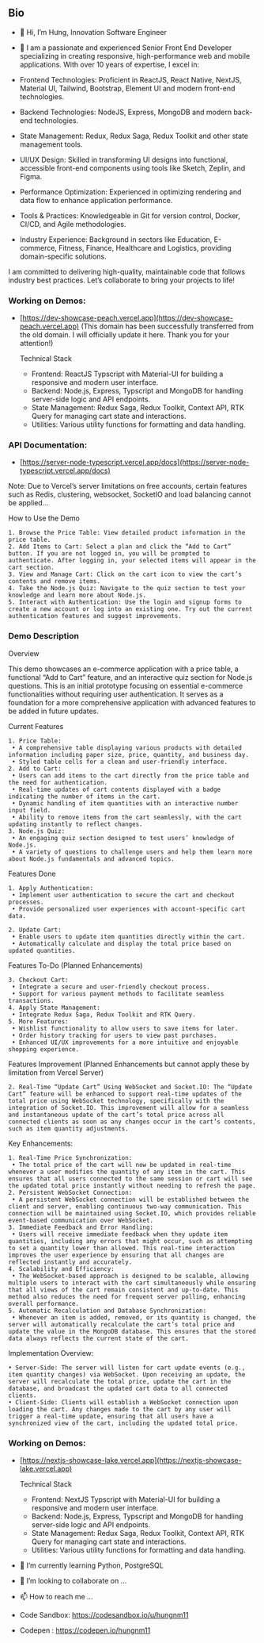 ## Bio

- 👋 Hi, I’m Hưng, Innovation Software Engineer
- 👀 I am a passionate and experienced Senior Front End Developer specializing in creating responsive, high-performance web and mobile applications. With over 10 years of expertise, I excel in:

- Frontend Technologies: Proficient in ReactJS, React Native, NextJS, Material UI, Tailwind, Bootstrap, Element UI and modern front-end technologies.
- Backend Technologies: NodeJS, Express, MongoDB and modern back-end technologies.
- State Management: Redux, Redux Saga, Redux Toolkit and other state management tools.
- UI/UX Design: Skilled in transforming UI designs into functional, accessible front-end components using tools like Sketch, Zeplin, and Figma.
- Performance Optimization: Experienced in optimizing rendering and data flow to enhance application performance.
- Tools & Practices: Knowledgeable in Git for version control, Docker, CI/CD, and Agile methodologies.
- Industry Experience: Background in sectors like Education, E-commerce, Fitness, Finance, Healthcare and Logistics, providing domain-specific solutions.

I am committed to delivering high-quality, maintainable code that follows industry best practices. Let’s collaborate to bring your projects to life!

### Working on Demos: 
- [https://dev-showcase-peach.vercel.app](https://dev-showcase-peach.vercel.app) (This domain has been successfully transferred from the old domain. I will officially update it here. Thank you for your attention!)
 
  Technical Stack
  - Frontend: ReactJS Typscript with Material-UI for building a responsive and modern user interface.
  - Backend: Node.js, Express, Typscript and MongoDB for handling server-side logic and API endpoints.
  - State Management: Redux Saga, Redux Toolkit, Context API, RTK Query for managing cart state and interactions.
  - Utilities: Various utility functions for formatting and data handling.

### API Documentation: 
- [https://server-node-typescript.vercel.app/docs](https://server-node-typescript.vercel.app/docs)

 Note: Due to Vercel’s server limitations on free accounts, certain features such as Redis, clustering, websocket, SocketIO and load balancing cannot be applied…

How to Use the Demo

	1. Browse the Price Table: View detailed product information in the price table.
	2. Add Items to Cart: Select a plan and click the “Add to Cart” button. If you are not logged in, you will be prompted to authenticate. After logging in, your selected items will appear in the cart section.
	3. View and Manage Cart: Click on the cart icon to view the cart’s contents and remove items.
	4. Take the Node.js Quiz: Navigate to the quiz section to test your knowledge and learn more about Node.js.
 	5. Interact with Authentication: Use the login and signup forms to create a new account or log into an existing one. Try out the current authentication features and suggest improvements.

### Demo Description

Overview

This demo showcases an e-commerce application with a price table, a functional “Add to Cart” feature, and an interactive quiz section for Node.js questions. This is an initial prototype focusing on essential e-commerce functionalities without requiring user authentication. It serves as a foundation for a more comprehensive application with advanced features to be added in future updates.

Current Features

	1. Price Table:
	 • A comprehensive table displaying various products with detailed information including paper size, price, quantity, and business day.
	 • Styled table cells for a clean and user-friendly interface.
	2. Add to Cart:
	 • Users can add items to the cart directly from the price table and the need for authentication.
	 • Real-time updates of cart contents displayed with a badge indicating the number of items in the cart.
	 • Dynamic handling of item quantities with an interactive number input field.
	 • Ability to remove items from the cart seamlessly, with the cart updating instantly to reflect changes.
	3. Node.js Quiz:
	 • An engaging quiz section designed to test users’ knowledge of Node.js.
	 • A variety of questions to challenge users and help them learn more about Node.js fundamentals and advanced topics.

Features Done

	1. Apply Authentication:
	 • Implement user authentication to secure the cart and checkout processes.
	 • Provide personalized user experiences with account-specific cart data.

	2. Update Cart:
	 • Enable users to update item quantities directly within the cart.
	 • Automatically calculate and display the total price based on updated quantities.

Features To-Do (Planned Enhancements)

	3. Checkout Cart:
	 • Integrate a secure and user-friendly checkout process.
	 • Support for various payment methods to facilitate seamless transactions.
	4. Apply State Management:
	 • Integrate Redux Saga, Redux Toolkit and RTK Query.
	5. More Features:
	 • Wishlist functionality to allow users to save items for later.
	 • Order history tracking for users to view past purchases.
	 • Enhanced UI/UX improvements for a more intuitive and enjoyable shopping experience.

Features Improvement (Planned Enhancements but cannot apply these by limitation from Vercel Server)

	2. Real-Time “Update Cart” Using WebSocket and Socket.IO: The “Update Cart” feature will be enhanced to support real-time updates of the total price using WebSocket technology, specifically with the integration of Socket.IO. This improvement will allow for a seamless and instantaneous update of the cart’s total price across all connected clients as soon as any changes occur in the cart’s contents, such as item quantity adjustments.
	


Key Enhancements:

	1. Real-Time Price Synchronization:
	 • The total price of the cart will now be updated in real-time whenever a user modifies the quantity of any item in the cart. This ensures that all users connected to the same session or cart will see the updated total price instantly without needing to refresh the page.
	2. Persistent WebSocket Connection:
	 • A persistent WebSocket connection will be established between the client and server, enabling continuous two-way communication. This connection will be maintained using Socket.IO, which provides reliable event-based communication over WebSocket.
	3. Immediate Feedback and Error Handling:
	 • Users will receive immediate feedback when they update item quantities, including any errors that might occur, such as attempting to set a quantity lower than allowed. This real-time interaction improves the user experience by ensuring that all changes are reflected instantly and accurately.
	4. Scalability and Efficiency:
	 • The WebSocket-based approach is designed to be scalable, allowing multiple users to interact with the cart simultaneously while ensuring that all views of the cart remain consistent and up-to-date. This method also reduces the need for frequent server polling, enhancing overall performance.
	5. Automatic Recalculation and Database Synchronization:
	 • Whenever an item is added, removed, or its quantity is changed, the server will automatically recalculate the cart’s total price and update the value in the MongoDB database. This ensures that the stored data always reflects the current state of the cart.

Implementation Overview:

	• Server-Side: The server will listen for cart update events (e.g., item quantity changes) via WebSocket. Upon receiving an update, the server will recalculate the total price, update the cart in the database, and broadcast the updated cart data to all connected clients.
	• Client-Side: Clients will establish a WebSocket connection upon loading the cart. Any changes made to the cart by any user will trigger a real-time update, ensuring that all users have a synchronized view of the cart, including the updated total price.

### Working on Demos: 

- [https://nextjs-showcase-lake.vercel.app](https://nextjs-showcase-lake.vercel.app)
 
  Technical Stack
  - Frontend: NextJS Typscript with Material-UI for building a responsive and modern user interface.
  - Backend: Node.js, Express, Typscript and MongoDB for handling server-side logic and API endpoints.
  - State Management: Redux Saga, Redux Toolkit, Context API, RTK Query for managing cart state and interactions.
  - Utilities: Various utility functions for formatting and data handling.


- 🌱 I’m currently learning Python, PostgreSQL
- 💞️ I’m looking to collaborate on ...
- 📫 How to reach me ...



- Code Sandbox: https://codesandbox.io/u/hungnm11
- Codepen : https://codepen.io/hungnm11

<!---
hungnm11/hungnm11 is a ✨ special ✨ repository because its `README.md` (this file) appears on your GitHub profile.
You can click the Preview link to take a look at your changes.
--->
